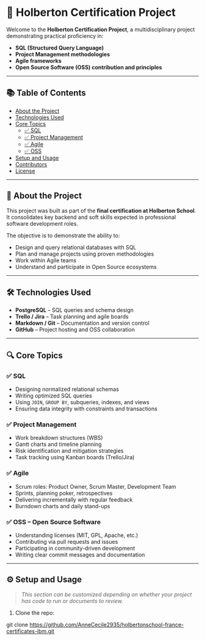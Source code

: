 # 💼 Holberton Certification Project

Welcome to the **Holberton Certification Project**, a multidisciplinary project demonstrating practical proficiency in:

- **SQL (Structured Query Language)**
- **Project Management methodologies**
- **Agile frameworks**
- **Open Source Software (OSS) contribution and principles**

---

## 📚 Table of Contents

- [About the Project](#about-the-project)
- [Technologies Used](#technologies-used)
- [Core Topics](#core-topics)
  - [✅ SQL](#sql)
  - [✅ Project Management](#project-management)
  - [✅ Agile](#agile)
  - [✅ OSS](#oss---open-source-software)
- [Setup and Usage](#setup-and-usage)
- [Contributors](#contributors)
- [License](#license)

---

## 🧠 About the Project

This project was built as part of the **final certification at Holberton School**. It consolidates key backend and soft skills expected in professional software development roles.

The objective is to demonstrate the ability to:
- Design and query relational databases with SQL
- Plan and manage projects using proven methodologies
- Work within Agile teams
- Understand and participate in Open Source ecosystems

---

## 🛠️ Technologies Used

- **PostgreSQL** – SQL queries and schema design
- **Trello / Jira** – Task planning and agile boards
- **Markdown / Git** – Documentation and version control
- **GitHub** – Project hosting and OSS collaboration

---

## 🔍 Core Topics

### ✅ SQL

- Designing normalized relational schemas
- Writing optimized SQL queries
- Using `JOIN`, `GROUP BY`, subqueries, indexes, and views
- Ensuring data integrity with constraints and transactions

### ✅ Project Management

- Work breakdown structures (WBS)
- Gantt charts and timeline planning
- Risk identification and mitigation strategies
- Task tracking using Kanban boards (Trello/Jira)

### ✅ Agile

- Scrum roles: Product Owner, Scrum Master, Development Team
- Sprints, planning poker, retrospectives
- Delivering incrementally with regular feedback
- Burndown charts and daily stand-ups

### ✅ OSS – Open Source Software

- Understanding licenses (MIT, GPL, Apache, etc.)
- Contributing via pull requests and issues
- Participating in community-driven development
- Writing clear commit messages and documentation

---

## ⚙️ Setup and Usage

> *This section can be customized depending on whether your project has code to run or documents to review.*

1. Clone the repo:

git clone https://github.com/AnneCecile2935/holbertonschool-france-certificates-ibm.git

